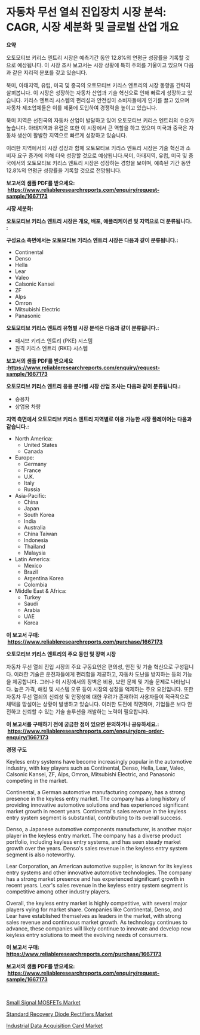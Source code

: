 <p><h1>자동차 무선 열쇠 진입장치 시장 분석: CAGR, 시장 세분화 및 글로벌 산업 개요</h1></p><p><strong>요약</strong></p>
<p><p>오토모티브 키리스 엔트리 시장은 예측기간 동안 12.8%의 연평균 성장률을 기록할 것으로 예상됩니다. 이 시장 조사 보고서는 시장 상황에 특히 주의를 기울이고 있으며 다음과 같은 지리적 분포를 갖고 있습니다.</p><p>북미, 아태지역, 유럽, 미국 및 중국의 오토모티브 키리스 엔트리의 시장 동향을 간략히 살펴봅니다. 이 시장은 성장하는 자동차 산업과 기술 혁신으로 인해 빠르게 성장하고 있습니다. 키리스 엔트리 시스템의 편리성과 안전성이 소비자들에게 인기를 끌고 있으며 자동차 제조업체들은 이를 제품에 도입하여 경쟁력을 높이고 있습니다.</p><p>북미 지역은 선진국의 자동차 산업이 발달하고 있어 오토모티브 키리스 엔트리의 수요가 높습니다. 아태지역과 유럽은 또한 이 시장에서 큰 역할을 하고 있으며 미국과 중국은 자동차 생산이 활발한 지역으로 빠르게 성장하고 있습니다.</p><p>이러한 지역에서의 시장 성장과 함께 오토모티브 키리스 엔트리 시장은 기술 혁신과 소비자 요구 증가에 의해 더욱 성장할 것으로 예상됩니다.북미, 아태지역, 유럽, 미국 및 중국에서의 오토모티브 키리스 엔트리 시장은 성장하는 경향을 보이며, 예측된 기간 동안 12.8%의 연평균 성장률을 기록할 것으로 전망됩니다.</p></p>
<p><strong>보고서의 샘플 PDF를 받으세요: &nbsp;<a href="https://www.reliableresearchreports.com/enquiry/request-sample/1667173">https://www.reliableresearchreports.com/enquiry/request-sample/1667173</a></strong></p>
<p><strong>시장 세분화:</strong></p>
<p><strong> 오토모티브 키리스 엔트리 시장은 개요, 배포, 애플리케이션 및 지역으로 더 분류됩니다. :</strong></p>
<p><strong>구성요소 측면에서는 오토모티브 키리스 엔트리 시장은 다음과 같이 분류됩니다.:</strong></p>
<p><ul><li>Continental</li><li>Denso</li><li>Hella</li><li>Lear</li><li>Valeo</li><li>Calsonic Kansei</li><li>ZF</li><li>Alps</li><li>Omron</li><li>Mitsubishi Electric</li><li>Panasonic</li></ul></p>
<p><strong> 오토모티브 키리스 엔트리 유형별 시장 분석은 다음과 같이 분류됩니다.:</strong></p>
<p><ul><li>패시브 키리스 엔트리 (PKE) 시스템</li><li>원격 키리스 엔트리 (RKE) 시스템</li></ul></p>
<p><strong>보고서의 샘플 PDF를 받으세요 :<a href="https://www.reliableresearchreports.com/enquiry/request-sample/1667173">https://www.reliableresearchreports.com/enquiry/request-sample/1667173</a></strong></p>
<p><strong> 오토모티브 키리스 엔트리 응용 분야별 시장 산업 조사는 다음과 같이 분류됩니다.:</strong></p>
<p><ul><li>승용차</li><li>상업용 차량</li></ul></p>
<p><strong>지역 측면에서 오토모티브 키리스 엔트리 지역별로 이용 가능한 시장 플레이어는 다음과 같습니다.:</strong></p>
<p><ul>
    <li>
        North America:
        <ul>
            <li>United States</li>
            <li>Canada</li>
        </ul>
    </li>
    <li>
        Europe:
        <ul>
            <li>Germany</li>
            <li>France</li>
            <li>U.K.</li>
            <li>Italy</li>
            <li>Russia</li>
        </ul>
    </li>
    <li>
        Asia-Pacific:
        <ul>
            <li>China</li>
            <li>Japan</li>
            <li>South Korea</li>
            <li>India</li>
            <li>Australia</li>
            <li>China Taiwan</li>
            <li>Indonesia</li>
            <li>Thailand</li>
            <li>Malaysia</li>
        </ul>
    </li>
    <li>
        Latin America:
        <ul>
            <li>Mexico</li>
            <li>Brazil</li>
            <li>Argentina Korea</li>
            <li>Colombia</li>
        </ul>
    </li>
    <li>
        Middle East & Africa:
        <ul>
            <li>Turkey</li>
            <li>Saudi</li>
            <li>Arabia</li>
            <li>UAE</li>
            <li>Korea</li>
        </ul>
    </li>
    </ul></p>
<p><strong>이 보고서 구매: &nbsp;<a href="https://www.reliableresearchreports.com/purchase/1667173">https://www.reliableresearchreports.com/purchase/1667173</a></strong></p>
<p><strong>오토모티브 키리스 엔트리의 주요 동인 및 장벽 시장</strong></p>
<p><p>자동차 무선 열쇠 진입 시장의 주요 구동요인은 편의성, 안전 및 기술 혁신으로 구성됩니다. 이러한 기술은 운전자들에게 편리함을 제공하고, 자동차 도난을 방지하는 등의 기능을 제공합니다. 그러나 이 시장에서의 장벽은 비용, 보안 문제 및 기술 문제로 나타납니다. 높은 가격, 해킹 및 시스템 오류 등이 시장의 성장을 억제하는 주요 요인입니다. 또한 자동차 무선 열쇠의 신뢰성 및 안정성에 대한 우려가 존재하여 사용자들이 적극적으로 채택을 망설이는 상황이 발생하고 있습니다. 이러한 도전에 직면하며, 기업들은 보다 안전하고 신뢰할 수 있는 기술 솔루션을 개발하는 노력이 필요합니다.</p></p>
<p><strong>이 보고서를 구매하기 전에 궁금한 점이 있으면 문의하거나 공유하세요.: &nbsp;<a href="https://www.reliableresearchreports.com/enquiry/pre-order-enquiry/1667173">https://www.reliableresearchreports.com/enquiry/pre-order-enquiry/1667173</a></strong></p>
<p><strong>경쟁 구도</strong></p>
<p><p>Keyless entry systems have become increasingly popular in the automotive industry, with key players such as Continental, Denso, Hella, Lear, Valeo, Calsonic Kansei, ZF, Alps, Omron, Mitsubishi Electric, and Panasonic competing in the market. </p><p>Continental, a German automotive manufacturing company, has a strong presence in the keyless entry market. The company has a long history of providing innovative automotive solutions and has experienced significant market growth in recent years. Continental's sales revenue in the keyless entry system segment is substantial, contributing to its overall success.</p><p>Denso, a Japanese automotive components manufacturer, is another major player in the keyless entry market. The company has a diverse product portfolio, including keyless entry systems, and has seen steady market growth over the years. Denso's sales revenue in the keyless entry system segment is also noteworthy.</p><p>Lear Corporation, an American automotive supplier, is known for its keyless entry systems and other innovative automotive technologies. The company has a strong market presence and has experienced significant growth in recent years. Lear's sales revenue in the keyless entry system segment is competitive among other industry players.</p><p>Overall, the keyless entry market is highly competitive, with several major players vying for market share. Companies like Continental, Denso, and Lear have established themselves as leaders in the market, with strong sales revenue and continuous market growth. As technology continues to advance, these companies will likely continue to innovate and develop new keyless entry solutions to meet the evolving needs of consumers.</p></p>
<p><strong>이 보고서 구매: &nbsp; <a href="https://www.reliableresearchreports.com/purchase/1667173">https://www.reliableresearchreports.com/purchase/1667173</a></strong></p>
<p><strong>보고서의 샘플 PDF를 받으세요: &nbsp;<a href="https://www.reliableresearchreports.com/enquiry/request-sample/1667173">https://www.reliableresearchreports.com/enquiry/request-sample/1667173</a></strong><strong></strong></p>
<p>&nbsp;</p>
<p><p><a href="https://github.com/kosella/Market-Research-Report-List-2/blob/main/small-signal-mosfets-market.md">Small Signal MOSFETs Market</a></p><p><a href="https://github.com/nathandecarvalho/Market-Research-Report-List-2/blob/main/standard-recovery-diode-rectifiers-market.md">Standard Recovery Diode Rectifiers Market</a></p><p><a href="https://github.com/julyju69/Market-Research-Report-List-2/blob/main/industrial-data-acquisition-card-market.md">Industrial Data Acquisition Card Market</a></p></p>